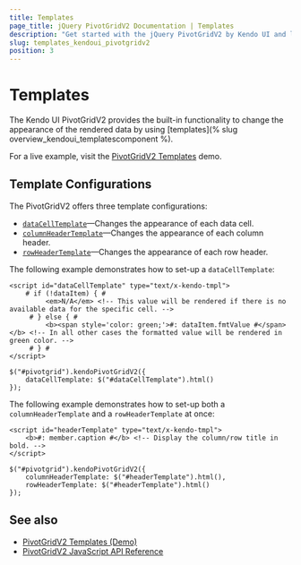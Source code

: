 ```yaml
---
title: Templates
page_title: jQuery PivotGridV2 Documentation | Templates
description: "Get started with the jQuery PivotGridV2 by Kendo UI and learn how to use its templates."
slug: templates_kendoui_pivotgridv2
position: 3
---
```


# Templates

The Kendo UI PivotGridV2 provides the built-in functionality to change the appearance of the rendered data by using [templates](% slug overview_kendoui_templatescomponent %).

For a live example, visit the [PivotGridV2 Templates](https://demos.telerik.com/kendo-ui/pivotgridv2/templates) demo.

## Template Configurations

The PivotGridV2 offers three template configurations:

- [`dataCellTemplate`](/api/javascript/ui/pivotgridv2/configuration/datacelltemplate)—Changes the appearance of each data cell.
- [`columnHeaderTemplate`](/api/javascript/ui/pivotgridv2/configuration/columnheadertemplate)—Changes the appearance of each column header.
- [`rowHeaderTemplate`](/api/javascript/ui/pivotgridv2/configuration/rowheadertemplate)—Changes the appearance of each row header.

The following example demonstrates how to set-up a `dataCellTemplate`:

    <script id="dataCellTemplate" type="text/x-kendo-tmpl">
        # if (!dataItem) { #
             <em>N/A</em> <!-- This value will be rendered if there is no available data for the specific cell. -->
         # } else { #
             <b><span style='color: green;'>#: dataItem.fmtValue #</span></b> <!-- In all other cases the formatted value will be rendered in green color. -->
         # } #
    </script>

    $("#pivotgrid").kendoPivotGridV2({
        dataCellTemplate: $("#dataCellTemplate").html()
    });

The following example demonstrates how to set-up both a `columnHeaderTemplate` and a `rowHeaderTemplate` at once:

    <script id="headerTemplate" type="text/x-kendo-tmpl">
        <b>#: member.caption #</b> <!-- Display the column/row title in bold. -->
    </script>

    $("#pivotgrid").kendoPivotGridV2({
        columnHeaderTemplate: $("#headerTemplate").html(),
        rowHeaderTemplate: $("#headerTemplate").html()
    });

## See also

* [PivotGridV2 Templates (Demo)](https://demos.telerik.com/kendo-ui/pivotgridv2/templates)
* [PivotGridV2 JavaScript API Reference](/api/javascript/ui/pivotgridv2)